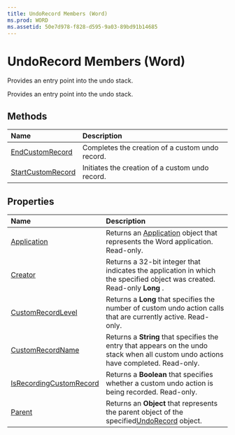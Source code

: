 ```yaml
---
title: UndoRecord Members (Word)
ms.prod: WORD
ms.assetid: 50e7d978-f828-d595-9a03-89bd91b14685
---
```



# UndoRecord Members (Word)
Provides an entry point into the undo stack.

Provides an entry point into the undo stack.


## Methods



|**Name**|**Description**|
|:-----|:-----|
|[EndCustomRecord](undorecord-endcustomrecord-method-word.md)|Completes the creation of a custom undo record.|
|[StartCustomRecord](undorecord-startcustomrecord-method-word.md)|Initiates the creation of a custom undo record.|

## Properties



|**Name**|**Description**|
|:-----|:-----|
|[Application](undorecord-application-property-word.md)|Returns an [Application](application-object-word.md) object that represents the Word application. Read-only.|
|[Creator](undorecord-creator-property-word.md)|Returns a 32-bit integer that indicates the application in which the specified object was created. Read-only  **Long** .|
|[CustomRecordLevel](undorecord-customrecordlevel-property-word.md)|Returns a  **Long** that specifies the number of custom undo action calls that are currently active. Read-only.|
|[CustomRecordName](undorecord-customrecordname-property-word.md)|Returns a  **String** that specifies the entry that appears on the undo stack when all custom undo actions have completed. Read-only.|
|[IsRecordingCustomRecord](undorecord-isrecordingcustomrecord-property-word.md)|Returns a  **Boolean** that specifies whether a custom undo action is being recorded. Read-only.|
|[Parent](undorecord-parent-property-word.md)|Returns an  **Object** that represents the parent object of the specified[UndoRecord](undorecord-object-word.md) object.|

